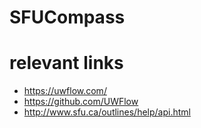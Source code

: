 # SFUCompass

# relevant links
* https://uwflow.com/
* https://github.com/UWFlow
* http://www.sfu.ca/outlines/help/api.html

